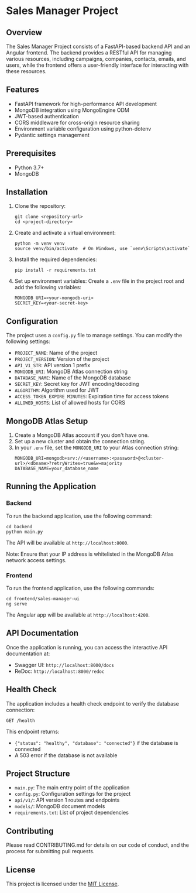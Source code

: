 # Sales Manager Project

## Overview
The Sales Manager Project consists of a FastAPI-based backend API and an Angular frontend. The backend provides a RESTful API for managing various resources, including campaigns, companies, contacts, emails, and users, while the frontend offers a user-friendly interface for interacting with these resources.

## Features
- FastAPI framework for high-performance API development
- MongoDB integration using MongoEngine ODM
- JWT-based authentication
- CORS middleware for cross-origin resource sharing
- Environment variable configuration using python-dotenv
- Pydantic settings management

## Prerequisites
- Python 3.7+
- MongoDB

## Installation

1. Clone the repository:
   ```
   git clone <repository-url>
   cd <project-directory>
   ```

2. Create and activate a virtual environment:
   ```
   python -m venv venv
   source venv/bin/activate  # On Windows, use `venv\Scripts\activate`
   ```

3. Install the required dependencies:
   ```
   pip install -r requirements.txt
   ```

4. Set up environment variables:
   Create a `.env` file in the project root and add the following variables:
   ```
   MONGODB_URI=<your-mongodb-uri>
   SECRET_KEY=<your-secret-key>
   ```

## Configuration

The project uses a `config.py` file to manage settings. You can modify the following settings:

- `PROJECT_NAME`: Name of the project
- `PROJECT_VERSION`: Version of the project
- `API_V1_STR`: API version 1 prefix
- `MONGODB_URI`: MongoDB Atlas connection string
- `DATABASE_NAME`: Name of the MongoDB database
- `SECRET_KEY`: Secret key for JWT encoding/decoding
- `ALGORITHM`: Algorithm used for JWT
- `ACCESS_TOKEN_EXPIRE_MINUTES`: Expiration time for access tokens
- `ALLOWED_HOSTS`: List of allowed hosts for CORS

## MongoDB Atlas Setup

1. Create a MongoDB Atlas account if you don't have one.
2. Set up a new cluster and obtain the connection string.
3. In your `.env` file, set the `MONGODB_URI` to your Atlas connection string:
   ```
   MONGODB_URI=mongodb+srv://<username>:<password>@<cluster-url>/<dbname>?retryWrites=true&w=majority
   DATABASE_NAME=your_database_name
   ```

## Running the Application

### Backend

To run the backend application, use the following command:

```
cd backend
python main.py
```

The API will be available at `http://localhost:8000`.

Note: Ensure that your IP address is whitelisted in the MongoDB Atlas network access settings.

### Frontend

To run the frontend application, use the following commands:

```
cd frontend/sales-manager-ui
ng serve
```

The Angular app will be available at `http://localhost:4200`.

## API Documentation

Once the application is running, you can access the interactive API documentation at:

- Swagger UI: `http://localhost:8000/docs`
- ReDoc: `http://localhost:8000/redoc`

## Health Check

The application includes a health check endpoint to verify the database connection:

```
GET /health
```

This endpoint returns:
- `{"status": "healthy", "database": "connected"}` if the database is connected
- A 503 error if the database is not available

## Project Structure

- `main.py`: The main entry point of the application
- `config.py`: Configuration settings for the project
- `api/v1/`: API version 1 routes and endpoints
- `models/`: MongoDB document models
- `requirements.txt`: List of project dependencies

## Contributing

Please read CONTRIBUTING.md for details on our code of conduct, and the process for submitting pull requests.

## License

This project is licensed under the [MIT License](LICENSE).
